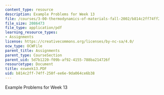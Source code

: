 ```yaml
---
content_type: resource
description: Example Problems for Week 13
file: /courses/3-00-thermodynamics-of-materials-fall-2002/b814c2ff74ff250fee6e9da064ce6b38_exweek13.PDF
file_size: 2086473
file_type: application/pdf
learning_resource_types:
- Assignments
license: https://creativecommons.org/licenses/by-nc-sa/4.0/
ocw_type: OCWFile
parent_title: Assignments
parent_type: CourseSection
parent_uid: 5d7b1220-f09b-af92-4155-788ba214726f
resourcetype: Document
title: exweek13.PDF
uid: b814c2ff-74ff-250f-ee6e-9da064ce6b38
---
```

Example Problems for Week 13